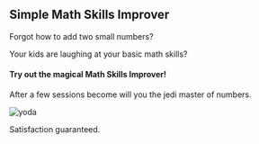 ## Simple Math Skills Improver

Forgot how to add two small numbers?

Your kids are laughing at your basic math skills?

#### Try out the magical Math Skills Improver!

After a few sessions become will you the jedi master of numbers.

![yoda](https://rebe1scum.files.wordpress.com/2019/10/yoda-empire-dagobah-tall.jpg?w=584)

Satisfaction guaranteed.
